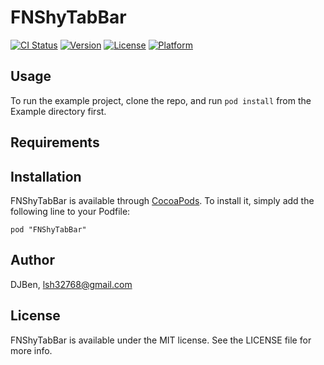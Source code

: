 # FNShyTabBar

[![CI Status](http://img.shields.io/travis/DJBen/FNShyTabBar.svg?style=flat)](https://travis-ci.org/DJBen/FNShyTabBar)
[![Version](https://img.shields.io/cocoapods/v/FNShyTabBar.svg?style=flat)](http://cocoadocs.org/docsets/FNShyTabBar)
[![License](https://img.shields.io/cocoapods/l/FNShyTabBar.svg?style=flat)](http://cocoadocs.org/docsets/FNShyTabBar)
[![Platform](https://img.shields.io/cocoapods/p/FNShyTabBar.svg?style=flat)](http://cocoadocs.org/docsets/FNShyTabBar)

## Usage

To run the example project, clone the repo, and run `pod install` from the Example directory first.

## Requirements

## Installation

FNShyTabBar is available through [CocoaPods](http://cocoapods.org). To install
it, simply add the following line to your Podfile:

    pod "FNShyTabBar"

## Author

DJBen, lsh32768@gmail.com

## License

FNShyTabBar is available under the MIT license. See the LICENSE file for more info.

